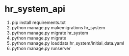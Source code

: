 # hr_system_api
1. pip install requirements.txt
2. python manage.py makemigrations hr_system
3. python manage.py migrate hr_system
4. python manage.py migrate
5. python manage.py loaddata hr_system/initial_data.yaml
6. python manage.py runserver

